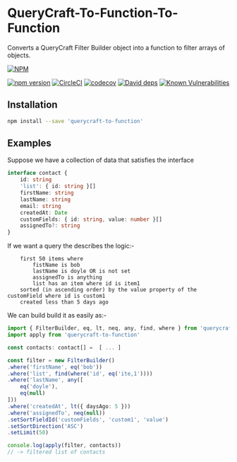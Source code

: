 # QueryCraft-To-Function-To-Function
Converts a QueryCraft Filter Builder object into a function to filter arrays of objects.


[![NPM](https://nodei.co/npm/querycraft-to-function.png)](https://npmjs.org/package/querycraft-to-function)

[![npm version](https://badge.fury.io/js/querycraft-to-function.svg)](https://badge.fury.io/js/querycraft-to-function)
[![CircleCI](https://circleci.com/gh/BeameryHQ/QueryCraft-To-Function.svg?style=shield)](https://circleci.com/gh/BeameryHQ/QueryCraft-To-Function)
[![codecov](https://codecov.io/gh/BeameryHQ/QueryCraft-To-Function/branch/master/graph/badge.svg)](https://codecov.io/gh/BeameryHQ/QueryCraft-To-Function)
[![David deps](https://david-dm.org/BeameryHQ/QueryCraft-To-Function.svg)](https://david-dm.org/BeameryHQ/QueryCraft-To-Function)
[![Known Vulnerabilities](https://snyk.io/test/github/beameryhq/querycraft-to-function/badge.svg)](https://snyk.io/test/github/beameryhq/querycraft-to-function)

## Installation

```sh
npm install --save 'querycraft-to-function'
```

## Examples

Suppose we have a collection of data that satisfies the interface

```ts
interface contact {
    id: string
    'list': { id: string }[]
    firstName: string
    lastName: string
    email: string
    createdAt: Date
    customFields: { id: string, value: number }[]
    assignedTo?: string
}
```

If we want a query the describes the logic:-
```
    first 50 items where
        fistName is bob
        lastName is doyle OR is not set
        assignedTo is anything
        list has an item where id is item1
    sorted (in ascending order) by the value property of the customField where id is custom1
    created less than 5 days ago
```

We can build build it as easily as:-

```ts
import { FilterBuilder, eq, lt, neq, any, find, where } from 'querycraft'
import apply from 'querycraft-to-function'

const contacts: contact[] =  [ ... ]

const filter = new FilterBuilder()
.where('firstName', eq('bob'))
.where('list', find(where('id', eq('ite,1'))))
.where('lastName', any([
    eq('doyle'),
    eq(null)
]))
.where('createdAt', lt({ daysAgo: 5 }))
.where('assignedTo', neq(null))
.setSortFieldId('customFields', 'custom1', 'value')
.setSortDirection('ASC')
.setLimit(50)

console.log(apply(filter, contacts))
// -> filtered list of contacts

```
